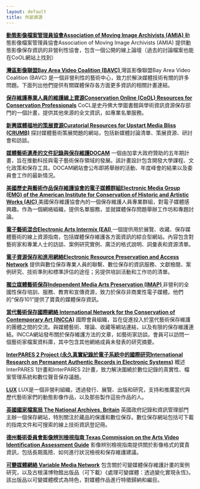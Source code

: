 ```yaml
---
layout: default
title: 外部資源
---
```


**[動態影像檔案管理員協會Association of Moving Image Archivists (AMIA) ](http://www.amianet.org/)**
動態影像檔案管理員協會Association of Moving Image Archivists (AMIA) 提供動態影像保存資訊的非營利性協會，包含一個公開的線上論壇（過去的討論檔案也能在CoOL網站上找到）

**[灣區影像聯盟Bay Area Video Coalition (BAVC) ](http://www.bavc.org/)**
灣區影像聯盟Bay Area Video Coalition (BAVC) 是一個非營利性的藝術中心，致力於解決媒體技術有關的許多問題。下面列出他們提供有關媒體保存各方面更多資訊的相關計畫連結。

**[保存維護專業人員的維護線上資源Conservation Online (CoOL) Resources for Conservation Professionals](http://palimpsest.stanford.edu/bytopic/electronic-records/electronic-storage-media/)**
CoCL是史丹佛大學圖書館與學術資訊資源保存部門的一個計畫，提供其他來源的全文資訊，如專業名單服務。

**[新興媒體福地的策展資源Curatorial Resources for Upstart Media Bliss (CRUMB)](www.crumbweb.org)**
探討媒體藝術策展問題的網站，包括新媒體討論清單、策展資源、研討會和訪談。

**[媒體藝術遺產的文件記錄與保存維護DOCAM](http://www.docam.ca/)**
一個由加拿大政府贊助的五年期計畫，旨在推動科技與電子藝術保存領域的發展。該計畫設計包含開發大學課程、文化政策和保存工具。DOCAM網站會公布即將舉辦的活動、年度峰會的結果以及委員會工作的最新情況。

**[美國歷史與藝術作品保存維護協會的電子媒體群組Electronic Media Group (EMG) of the American Institute for Conservation of Historic and Artistic Works (AIC) ](http://aic.stanford.edu/sg/emg/index.html%20)**
美國保存維護協會內的一個保存維護人員專業群組，對電子媒體感興趣。作為一個網絡組織，提供名單服務，並就媒體保存問題舉辦工作坊和專題討論。

**[電子藝術混合Electronic Arts Intermix (EAI) ](http://www.eai.org/index.htm)**
一個提供用於展覽、收藏、保存媒體藝術的線上資源指南，包括媒體保存維護各方面資訊的綜合型網站。內容包含對藝術家和專業人士的訪談、案例研究實例、廣泛的格式說明、詞彙表和資源清單。

**[電子資源保存和進用網絡Electronic Resource Preservation and Access Network](http://www.erpanet.org/)**
提供與數位保存專業人員的聯繫、數位保存的資訊服務、文獻檢閱、案例研究、技術準則和標準評估的途徑；另提供培訓活動和工作坊的清單。

**[獨立媒體藝術保存Independent Media Arts Preservation (IMAP) ](http://imappreserve.org/)**
非營利的全國性保存培訓、服務、教育和宣傳資源，致力於保存非商業性電子媒體。他們的“保存101”提供了寶貴的媒體保存資訊。

**[當代藝術保存國際網絡 International Network for the Conservation of Contemporary Art (INCCA)](http://www.incca.org/)**
國際會員組織，旨在促進投入於當代藝術保存維護的團體之間的交流。與媒體藝術、理論、收藏等網站連結，以及有限的保存維護連結。INCCA網站發布關於保存維護方法的文章，如藝術家訪談。會員可以訪問一個藝術家檔案資料庫，其中包含其他網絡成員未發表的研究摘要。

**[InterPARES 2 Project (永久真實紀錄於電子系統中的國際研究International Research on Permanent Authentic Records in Electronic Systems)](http://www.interpares.org/)**
概述InterPARES 1計畫和InterPARES 2計畫，致力解決圍繞於數位記錄的真實性、檔案管理系統和數位聲音保存議題。

**[LUX](http://www.lux.org.uk/)**
LUX是一個非營利組織，透過發行、展覽、出版和研究，支持和推廣當代與歷代藝術家們的動態影像作品，以及那些製作這些作品的人。

**[英國國家檔案局 The National Archives, Britain](http://www.nationalarchives.gov.uk/preservation/)**
英國政府記錄和資訊管理部門主辦一個保存網站，特別關注於藏品的保護和數位保存。數位保存網站包括可下載的指南文件和可搜索的線上技術資訊登記冊。

**[德州藝術委員會影像辨別檢視指南 Texas Commission on the Arts Video Identification Assessment Guide](http://www.arts.texas.gov/wp-content/uploads/2012/04/video.pdf)**
影像辨別檢視指南提供關於影像格式的寶貴資訊，包括長期風險、如何進行狀況檢視和保存維護建議。

**[可變媒體網絡 Variable Media Network](http://variablemedia.net/)**
包含關於可變媒體保存維護計畫的案例研究，以及古根漢博物館出版品（可下載）《處理可變媒體：透過變化實現永恆》。該出版品以可變媒體模式為特色，對媒體作品進行特徵歸納和編目。
